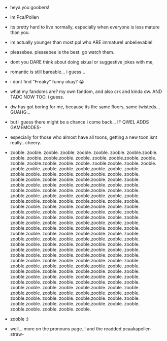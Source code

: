 - heya you goobers!
- im Pca/Pollen
- its pretty hard to live normally, especially when everyone is less mature than you.
- im actually younger than most ppl who ARE immature! unbelievable!
- pleasebee. pleasebee is the best. go watch them.
- dont you DARE think about doing sixual or suggestive jokes with me,
- romantic is still bareable... i guess...
- i dont find "Freaky" funny okay? 😭
- what my fandoms are? my own fandom, and also crk and kinda dw. AND TADC NOW TOO. i guess.
- dw has got boring for me, because its the same floors, same twisteds... GUAHG...
- but i guess there might be a chance i come back... IF QWEL ADDS GAMEMODES-
- especially for those who almost have all toons, getting a new toon isnt really.. cheery.
- zooble. zooble. zooble. zooble. zooble. zooble. zooble. zooble.zooble. zooble. zooble. zooble.zooble. zooble. zooble. zooble.zooble. zooble. zooble. zooble.zooble. zooble. zooble. zooble.zooble. zooble. zooble. zooble.zooble. zooble. zooble. zooble.zooble. zooble. zooble. zooble.zooble. zooble. zooble. zooble.zooble. zooble. zooble. zooble.zooble. zooble. zooble. zooble.zooble. zooble. zooble. zooble.zooble. zooble. zooble. zooble.zooble. zooble. zooble. zooble.zooble. zooble. zooble. zooble.zooble. zooble. zooble. zooble.zooble. zooble. zooble. zooble.zooble. zooble. zooble. zooble.zooble. zooble. zooble. zooble.zooble. zooble. zooble. zooble.zooble. zooble. zooble. zooble.zooble. zooble. zooble. zooble.zooble. zooble. zooble. zooble.zooble. zooble. zooble. zooble.zooble. zooble. zooble. zooble.zooble. zooble. zooble. zooble.zooble. zooble. zooble. zooble.zooble. zooble. zooble. zooble.zooble. zooble. zooble. zooble.zooble. zooble. zooble. zooble.zooble. zooble. zooble. zooble.zooble. zooble. zooble. zooble.zooble. zooble. zooble. zooble.zooble. zooble. zooble. zooble.zooble. zooble. zooble. zooble.zooble. zooble. zooble. zooble.zooble. zooble. zooble. zooble.zooble. zooble. zooble. zooble.zooble. zooble. zooble. zooble.zooble. zooble. zooble. zooble.zooble. zooble. zooble. zooble.zooble. zooble. zooble. zooble.zooble. zooble. zooble. zooble.zooble. zooble. zooble. zooble.zooble. zooble. zooble. zooble.zooble. zooble. zooble. zooble.zooble. zooble. zooble. zooble.zooble. zooble. zooble. zooble.zooble. zooble. zooble. zooble.zooble. zooble. zooble. zooble.zooble. zooble. zooble. zooble.zooble. zooble. zooble. zooble.zooble. zooble. zooble. zooble.zooble. zooble. zooble. zooble.zooble. zooble. zooble. zooble.zooble. zooble. zooble. zooble.zooble. zooble. zooble. zooble.zooble. zooble. zooble. zooble.zooble. zooble. zooble. zooble.
- zooble :)


- well... more on the pronouns page..!
   and the readded pcaakapollen straw-
